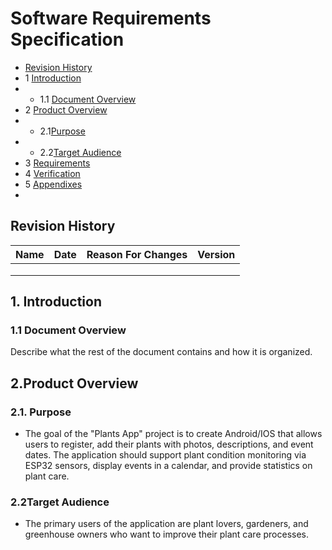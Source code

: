 <h1>Software Requirements Specification</h1>

* [Revision History](#revision-history)
* 1 [Introduction](#1-introduction)
* * 1.1 [Document Overview](#11-document-overview)
* 2 [Product Overview](#2-product-overview)
* * 2.1[Purpose](#2.1-Purpose)
* * 2.2[Target Audience](#2.2-Target-Audience)
* 3 [Requirements](#3-requirements)
* 4 [Verification](#4-verification)
* 5 [Appendixes](#5-appendixes)
* 
## Revision History
| Name | Date    | Reason For Changes  | Version   |
| ---- | ------- | ------------------- | --------- |
|      |         |                     |           |
|      |         |                     |           |
|      |         |                     |           |

## 1. Introduction
### 1.1 Document Overview
Describe what the rest of the document contains and how it is organized.

## 2.Product Overview
### 2.1. Purpose
   - The goal of the "Plants App" project is to create Android/IOS that allows users to register, add their plants with photos, descriptions, and event dates. The application should support plant condition monitoring via ESP32 sensors, display events in a calendar, and provide statistics on plant care.
###  2.2Target Audience
   - The primary users of the application are plant lovers, gardeners, and greenhouse owners who want to improve their plant care processes.
